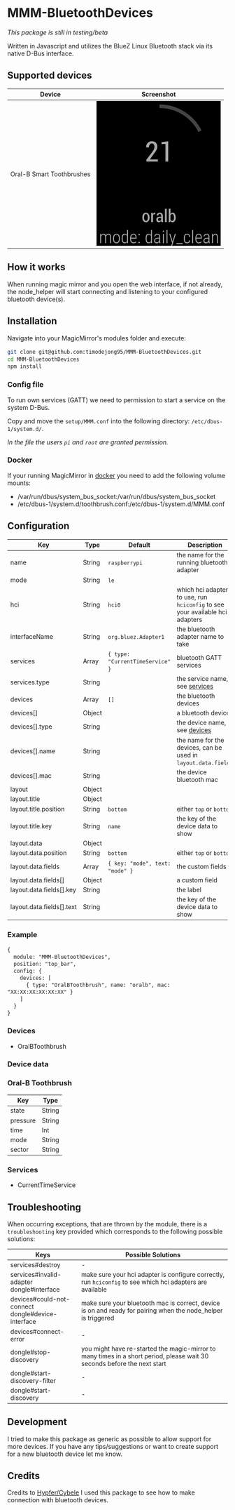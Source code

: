 # MMM-BluetoothDevices

*This package is still in testing/beta* 

Written in Javascript and utilizes the BlueZ Linux Bluetooth stack via its native D-Bus interface.

## Supported devices
| Device                    | Screenshot                                      |
| ---                       | ---                                             |
| Oral-B Smart Toothbrushes | ![Screenshot](/screenshots/oralbtoothbrush.png) |

## How it works
When running magic mirror and you open the web interface, if not already, the node_helper will start connecting and listening to your configured bluetooth device(s).

## Installation
Navigate into your MagicMirror's modules folder and execute:
```bash
git clone git@github.com:timodejong95/MMM-BluetoothDevices.git
cd MMM-BluetoothDevices
npm install
```

### Config file
To run own services (GATT) we need to permission to start a service on the system D-Bus.

Copy and move the `setup/MMM.conf` into the following directory: `/etc/dbus-1/system.d/`.

*In the file the users `pi` and `root` are granted permission.*

### Docker
If your running MagicMirror in [docker](https://docs.magicmirror.builders/getting-started/installation.html#docker-image) you need to add the following volume mounts:
- /var/run/dbus/system_bus_socket:/var/run/dbus/system_bus_socket
- /etc/dbus-1/system.d/toothbrush.conf:/etc/dbus-1/system.d/MMM.conf

## Configuration

| Key                       | Type   | Default                          | Description                                                                  |
| ---                       | ---    | ---                              | ---                                                                          |
| name                      | String | `raspberrypi`                    | the name for the running bluetooth adapter                                   |
| mode                      | String | `le`                             |                                                                              |
| hci                       | String | `hci0`                           | which hci adapter to use, run `hciconfig` to see your available hci adapters |
| interfaceName             | String | `org.bluez.Adapter1`             | the bluetooth adapter name to take                                           |
| services                  | Array  | `{ type: "CurrentTimeService" }` | bluetooth GATT services                                                      |
| services.type             | String |                                  | the service name, see [services](#services)                                  |
| devices                   | Array  | `[]`                             | the bluetooth devices                                                        |
| devices[]                 | Object |                                  | a bluetooth device                                                           |
| devices[].type            | String |                                  | the device name, see [devices](#devices)                                     |
| devices[].name            | String |                                  | the name for the devices, can be used in `layout.data.fields`                |
| devices[].mac             | String |                                  | the device bluetooth mac                                                     |
| layout                    | Object |                                  |                                                                              |
| layout.title              | Object |                                  |                                                                              |
| layout.title.position     | String | `bottom`                         | either `top` or `bottom`                                                     |
| layout.title.key          | String | `name`                           | the key of the device data to show                                           |
| layout.data               | Object |                                  |                                                                              |
| layout.data.position      | String | `bottom`                         | either `top` or `bottom`                                                     |
| layout.data.fields        | Array  | `{ key: "mode", text: "mode" }`  | the custom fields                                                            |
| layout.data.fields[]      | Object |                                  | a custom field                                                               |
| layout.data.fields[].key  | String |                                  | the label                                                                    |
| layout.data.fields[].text | String |                                  | the key of the device data to show                                           |

### Example
```
{
  module: "MMM-BluetoothDevices",
  position: "top_bar",
  config: {
    devices: [
      { type: "OralBToothbrush", name: "oralb", mac: "XX:XX:XX:XX:XX:XX" }
    ]
  }
}
```

### Devices
 - OralBToothbrush
 
### Device data

### Oral-B Toothbrush
| Key      | Type   |
| ---      | ---    |
| state    | String |
| pressure | String |
| time     | Int    |
| mode     | String |
| sector   | String |

### Services
 - CurrentTimeService
 
## Troubleshooting
When occurring exceptions, that are thrown by the module, there is a `troubleshooting` key provided which corresponds to the following possible solutions:

| Keys                                                 | Possible Solutions                                                                                                       |
| ---                                                  | ---                                                                                                                      |
| services#destroy                                     | -                                                                                                                        |
| services#invalid-adapter<br>dongle#interface         | make sure your hci adapter is configure correctly, run `hciconfig` to see which hci adapters are available               |
| devices#could-not-connect<br>dongle#device-interface | make sure your bluetooth mac is correct, device is on and ready for pairing when the node_helper is triggered            |
| devices#connect-error                                | -                                                                                                                        |
| dongle#stop-discovery                                | you might have re-started the magic-mirror to many times in a short period, please wait 30 seconds before the next start |
| dongle#start-discovery-filter                        | -                                                                                                                        |
| dongle#start-discovery                               | -                                                                                                                        |

## Development
I tried to make this package as generic as possible to allow support for more devices.
If you have any tips/suggestions or want to create support for a new bluetooth device let me know.
 
## Credits
Credits to [Hypfer/Cybele](https://github.com/Hypfer/Cybele) I used this package to see how to make connection with bluetooth devices.

